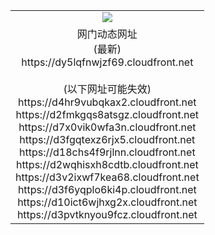 ﻿<table>
  <tr></tr>
  <tr><td colspan=2 align=center><img src="https://dy5lqfnwjzf69.cloudfront.net/Up/oGate.jpg" /></td></tr>
  <tr><td colspan=2 align=center>网门动态网址<br/>(最新)
<br>https://dy5lqfnwjzf69.cloudfront.net
<br/><br/>(以下网址可能失效)
<br>https://d4hr9vubqkax2.cloudfront.net
<br>https://d2fmkgqs8atsgz.cloudfront.net
<br>https://d7x0vik0wfa3n.cloudfront.net
<br>https://d3fgqtexz6rjx5.cloudfront.net
<br>https://d18chs4f9rjlnn.cloudfront.net
<br>https://d2wqhisxh8cdtb.cloudfront.net
<br>https://d3v2ixwf7kea68.cloudfront.net
<br>https://d3f6yqplo6ki4p.cloudfront.net
<br>https://d10ict6wjhxg2x.cloudfront.net
<br>https://d3pvtknyou9fcz.cloudfront.net
    </td>
  </tr>
</table>
